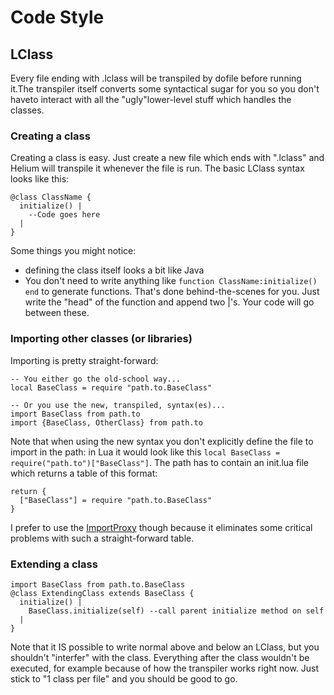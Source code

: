 # Code Style

## LClass
Every file ending with .lclass will be transpiled by dofile before running it.The transpiler itself converts some syntactical sugar for you so you don't haveto interact with all the "ugly"lower-level stuff which handles the classes.

### Creating a class
Creating a class is easy. Just create a new file which ends with ".lclass" and Helium will transpile it whenever the file is run. The basic LClass syntax looks like this:
```
@class ClassName {
  initialize() |
    --Code goes here
  |
}
```
Some things you might notice:
- defining the class itself looks a bit like Java
- You don't need to write anything like `function ClassName:initialize() end` to generate functions. That's done behind-the-scenes for you. Just write the "head" of the function and append two |'s. Your code will go between these.

### Importing other classes (or libraries)
Importing is pretty straight-forward:
```
-- You either go the old-school way...
local BaseClass = require "path.to.BaseClass"

-- Or you use the new, transpiled, syntax(es)...
import BaseClass from path.to
import {BaseClass, OtherClass} from path.to
```
Note that when using the new syntax you don't explicitly define the file to import in the path: in Lua it would look like this `local BaseClass = require("path.to")["BaseClass"]`. The path has to contain an init.lua file which returns a table of this format:
```
return {
  ["BaseClass"] = require "path.to.BaseClass"
}
```
I prefer to use the [ImportProxy]() though because it eliminates some critical problems with such a straight-forward table.

### Extending a class
```
import BaseClass from path.to.BaseClass
@class ExtendingClass extends BaseClass {
  initialize() |
    BaseClass.initialize(self) --call parent initialize method on self
  |
}
```

Note that it IS possible to write normal above and below an LClass, but you shouldn't "interfer" with the class. Everything after the class wouldn't be executed, for example because of how the transpiler works right now. Just stick to "1 class per file" and you should be good to go.
